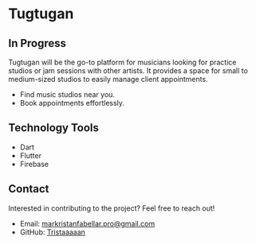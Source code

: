 # Tugtugan

## In Progress

Tugtugan will be the go-to platform for musicians looking for practice studios or jam sessions with other artists. It provides a space for small to medium-sized studios to easily manage client appointments. 

* Find music studios near you.
* Book appointments effortlessly.

## Technology Tools

* Dart
* Flutter
* Firebase

## Contact

Interested in contributing to the project? Feel free to reach out!

* Email: markristanfabellar.pro@gmail.com
* GitHub: [Tristaaaaan](https://github.com/Tristaaaaan)


